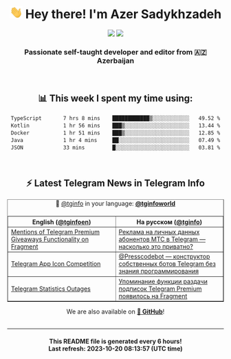 <div align="center">
	<div>
		<h1>
      <img src="./assets/hi.gif" width="30px"> Hey there! I'm Azer Sadykhzadeh
    </h1>
    <img height="18" src="https://komarev.com/ghpvc/?username=sadykhzadeh&label=Views&color=2081c1&style=flat-square" />
		<a href="https://wakatime.com/Azer"> <img height="18" src="https://wakatime.com/badge/user/f80ae27a-c328-426f-a381-bc84136e2dd6.svg" /> </a>
    <h3>
      Passionate self-taught developer and editor from 🇦🇿 Azerbaijan
    </h3>
  </div>
  <br>

<h2>📊 This week I spent my time using:</h2>

<!--START_SECTION:waka-->

```txt
TypeScript       7 hrs 8 mins    ████████████▒░░░░░░░░░░░░   49.52 %
Kotlin           1 hr 56 mins    ███▒░░░░░░░░░░░░░░░░░░░░░   13.44 %
Docker           1 hr 51 mins    ███▒░░░░░░░░░░░░░░░░░░░░░   12.85 %
Java             1 hr 4 mins     ██░░░░░░░░░░░░░░░░░░░░░░░   07.49 %
JSON             33 mins         █░░░░░░░░░░░░░░░░░░░░░░░░   03.81 %
```

<!--END_SECTION:waka-->

<br>

<h2>⚡️ Latest Telegram News in Telegram Info</h2>
  <table border>
		<tr>
			<th width="50%">English (<a href="https://t.me/tginfoen">@tginfoen</a>)</th>
			<th>На русском (<a href="https://t.me/tginfo">@tginfo</a>)</th>
		</tr>
		<caption>🚩 <a href="https://t.me/tginfo">@tginfo</a> in your language: <a href="https://t.me/tginfoworld"><b>@tginfoworld</b></a><caption/>
  <tr><td><a href="https://t.me/tginfoen/1753">Mentions of Telegram Premium Giveaways Functionality on Fragment</a></td>
    <td><a href="https://t.me/tginfo/3800">Реклама на личных данных абонентов МТС в Telegram — насколько это приватно?</a></td></tr><tr><td><a href="https://t.me/tginfoen/1752">Telegram App Icon Competition</a></td>
    <td><a href="https://t.me/tginfo/3799">@Presscodebot — конструктор собственных ботов Telegram без знания программирования</a></td></tr><tr><td><a href="https://t.me/tginfoen/1751">Telegram Statistics Outages</a></td>
    <td><a href="https://t.me/tginfo/3798">Упоминание функции раздачи подписок Telegram Premium появилось на Fragment</a></td></tr>
</table>
We are also available on <a href="https://github.com/tginfo"><b>🐙 GitHub</b></a>!
</div>

<br>
<hr>
<h4 align="center">This README file is generated <b>every 6 hours</b>!</br>Last refresh: <b>2023-10-20 08:13:57 (UTC time)</b></h4>

